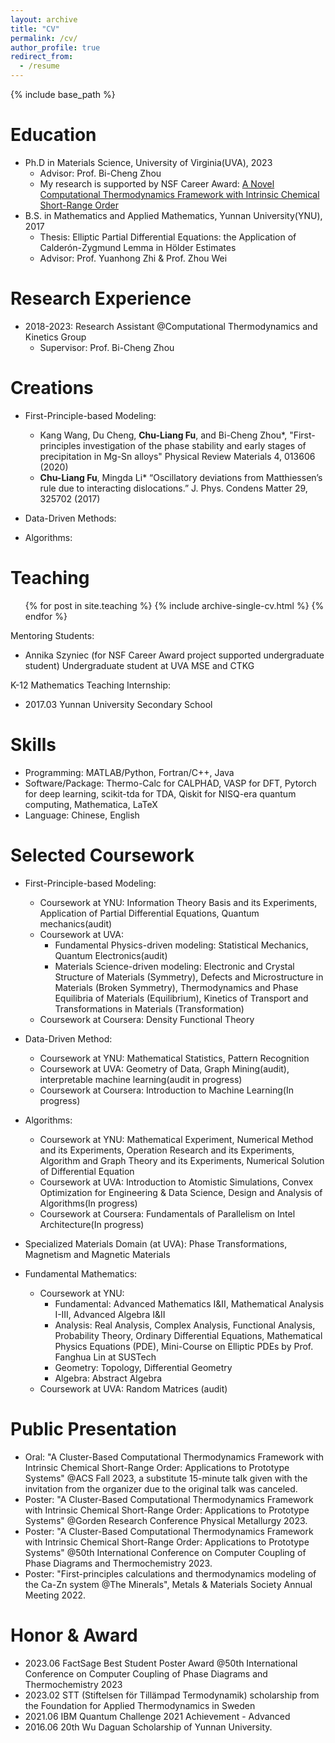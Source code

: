 ```yaml
---
layout: archive
title: "CV"
permalink: /cv/
author_profile: true
redirect_from:
  - /resume
---
```


{% include base_path %}

Education
======
* Ph.D in Materials Science, University of Virginia(UVA), 2023
  * Advisor: Prof. Bi-Cheng Zhou
  * My research is supported by NSF Career Award: [A Novel Computational Thermodynamics Framework with Intrinsic Chemical Short-Range Order](https://www.nsf.gov/awardsearch/showAward?AWD_ID=2042284)
* B.S. in Mathematics and Applied Mathematics, Yunnan University(YNU), 2017
  * Thesis: Elliptic Partial Differential Equations: the Application of Calderón-Zygmund Lemma in Hölder Estimates
  * Advisor: Prof. Yuanhong Zhi & Prof. Zhou Wei

Research Experience
======
* 2018-2023: Research Assistant @Computational Thermodynamics and Kinetics Group 
  * Supervisor: Prof. Bi-Cheng Zhou
  

Creations
======
* First-Principle-based Modeling:
  * Kang Wang, Du Cheng, **Chu-Liang Fu**, and Bi-Cheng Zhou*, "First-principles investigation of the phase stability and early stages of precipitation in Mg-Sn alloys"  Physical Review Materials 4, 013606 (2020)
  * **Chu-Liang Fu**, Mingda Li* “Oscillatory deviations from Matthiessen’s rule due to interacting dislocations.” J. Phys. Condens Matter 29, 325702 (2017)

* Data-Driven Methods:

* Algorithms:

  
Teaching
======
  <ul>{% for post in site.teaching %}
    {% include archive-single-cv.html %}
  {% endfor %}</ul>


Mentoring Students: 
* Annika Szyniec (for NSF Career Award project supported undergraduate student) Undergraduate student at UVA MSE and CTKG



K-12 Mathematics Teaching Internship:
* 2017.03 Yunnan University Secondary School



Skills
======
* Programming: MATLAB/Python, Fortran/C++, Java
* Software/Package: Thermo-Calc for CALPHAD, VASP for DFT, Pytorch for deep learning, scikit-tda for TDA, Qiskit for NISQ-era quantum computing, Mathematica, LaTeX
* Language: Chinese, English


Selected Coursework
======
* First-Principle-based Modeling:
  * Coursework at YNU: Information Theory Basis and its Experiments, Application of Partial Differential Equations, Quantum mechanics(audit)
  * Coursework at UVA: 
    * Fundamental Physics-driven modeling: Statistical Mechanics, Quantum Electronics(audit)
    * Materials Science-driven modeling: Electronic and Crystal Structure of Materials (Symmetry), Defects and Microstructure in Materials (Broken Symmetry), Thermodynamics and Phase Equilibria of Materials (Equilibrium), Kinetics of Transport and Transformations in Materials (Transformation)
  * Coursework at Coursera: Density Functional Theory

* Data-Driven Method:
  * Coursework at YNU: Mathematical Statistics, Pattern Recognition
  * Coursework at UVA: Geometry of Data, Graph Mining(audit), interpretable machine learning(audit in progress)
  * Coursework at Coursera: Introduction to Machine Learning(In progress)

* Algorithms:
  * Coursework at YNU: Mathematical Experiment, Numerical Method and its Experiments, Operation Research and its Experiments, Algorithm and Graph Theory and its Experiments, Numerical Solution of Differential Equation
  * Coursework at UVA: Introduction to Atomistic Simulations, Convex Optimization for Engineering & Data Science, Design and Analysis of Algorithms(In progress)
  * Coursework at Coursera: Fundamentals of Parallelism on Intel Architecture(In progress)

* Specialized Materials Domain (at UVA):
Phase Transformations, Magnetism and Magnetic Materials

* Fundamental Mathematics:
  * Coursework at YNU:
    * Fundamental: Advanced Mathematics I&II, Mathematical Analysis I-III, Advanced Algebra I&II
    * Analysis: Real Analysis, Complex Analysis, Functional Analysis, Probability Theory, Ordinary Differential Equations, Mathematical Physics Equations (PDE), Mini-Course on Elliptic PDEs by Prof. Fanghua Lin at SUSTech
    * Geometry: Topology, Differential Geometry
    * Algebra: Abstract Algebra
  * Coursework at UVA: Random Matrices (audit)




Public Presentation
======
* Oral: "A Cluster-Based Computational Thermodynamics Framework with Intrinsic Chemical Short-Range Order: Applications to Prototype Systems" @ACS Fall 2023, a substitute 15-minute talk given with the invitation from the organizer due to the original talk was canceled.
* Poster: "A Cluster-Based Computational Thermodynamics Framework with Intrinsic Chemical Short-Range Order: Applications to Prototype Systems" @Gorden Research Conference Physical Metallurgy 2023.
* Poster: "A Cluster-Based Computational Thermodynamics Framework with Intrinsic Chemical Short-Range Order: Applications to Prototype Systems" @50th International Conference on Computer Coupling of Phase Diagrams and Thermochemistry 2023.
* Poster: "First-principles calculations and thermodynamics modeling of the Ca-Zn system @The Minerals", Metals & Materials Society Annual Meeting 2022.


Honor & Award
======
* 2023.06 FactSage Best Student Poster Award @50th International Conference on Computer Coupling of Phase Diagrams and Thermochemistry 2023
* 2023.02 STT (Stiftelsen för Tillämpad Termodynamik) scholarship from the Foundation for Applied Thermodynamics in Sweden
* 2021.06 IBM Quantum Challenge 2021 Achievement - Advanced
* 2016.06 20th Wu Daguan Scholarship of Yunnan University.



